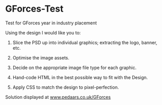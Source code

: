 # GForces-Test
Test for GForces year in industry placement

 Using the design I would like you to:
 

1. Slice the PSD up into individual graphics; extracting the logo, banner, etc.

2. Optimise the image assets.

3. Decide on the appropriate image file type for each graphic.

4. Hand-code HTML in the best possible way to fit with the Design.

5. Apply CSS to match the design to pixel-perfection.

Solution displayed at www.pedaars.co.uk/GForces
